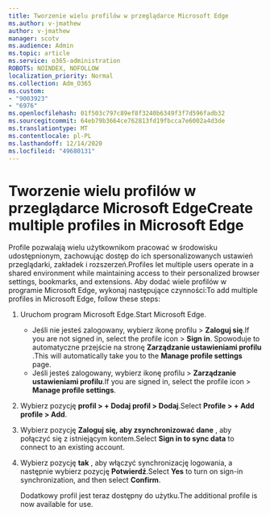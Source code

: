 ```yaml
---
title: Tworzenie wielu profilów w przeglądarce Microsoft Edge
ms.author: v-jmathew
author: v-jmathew
manager: scotv
ms.audience: Admin
ms.topic: article
ms.service: o365-administration
ROBOTS: NOINDEX, NOFOLLOW
localization_priority: Normal
ms.collection: Adm_O365
ms.custom:
- "9003923"
- "6976"
ms.openlocfilehash: 01f503c797c89ef8f3240b6349f3f7d596fadb32
ms.sourcegitcommit: 64eb79b3664ce762813fd19fbcca7e6002a4d3de
ms.translationtype: MT
ms.contentlocale: pl-PL
ms.lasthandoff: 12/14/2020
ms.locfileid: "49680131"
---
```

# <a name="create-multiple-profiles-in-microsoft-edge"></a><span data-ttu-id="2dd15-102">Tworzenie wielu profilów w przeglądarce Microsoft Edge</span><span class="sxs-lookup"><span data-stu-id="2dd15-102">Create multiple profiles in Microsoft Edge</span></span>

<span data-ttu-id="2dd15-103">Profile pozwalają wielu użytkownikom pracować w środowisku udostępnionym, zachowując dostęp do ich spersonalizowanych ustawień przeglądarki, zakładek i rozszerzeń.</span><span class="sxs-lookup"><span data-stu-id="2dd15-103">Profiles let multiple users operate in a shared environment while maintaining access to their personalized browser settings, bookmarks, and extensions.</span></span> <span data-ttu-id="2dd15-104">Aby dodać wiele profilów w programie Microsoft Edge, wykonaj następujące czynności:</span><span class="sxs-lookup"><span data-stu-id="2dd15-104">To add multiple profiles in Microsoft Edge, follow these steps:</span></span>

1. <span data-ttu-id="2dd15-105">Uruchom program Microsoft Edge.</span><span class="sxs-lookup"><span data-stu-id="2dd15-105">Start Microsoft Edge.</span></span>
    - <span data-ttu-id="2dd15-106">Jeśli nie jesteś zalogowany, wybierz ikonę profilu > **Zaloguj się**.</span><span class="sxs-lookup"><span data-stu-id="2dd15-106">If you are not signed in, select the profile icon > **Sign in**.</span></span> <span data-ttu-id="2dd15-107">Spowoduje to automatyczne przejście na stronę **Zarządzanie ustawieniami profilu** .</span><span class="sxs-lookup"><span data-stu-id="2dd15-107">This will automatically take you to the **Manage profile settings** page.</span></span>
    - <span data-ttu-id="2dd15-108">Jeśli jesteś zalogowany, wybierz ikonę profilu > **Zarządzanie ustawieniami profilu**.</span><span class="sxs-lookup"><span data-stu-id="2dd15-108">If you are signed in, select the profile icon > **Manage profile settings**.</span></span>
2. <span data-ttu-id="2dd15-109">Wybierz pozycję **profil > + Dodaj profil > Dodaj**.</span><span class="sxs-lookup"><span data-stu-id="2dd15-109">Select **Profile > + Add profile > Add**.</span></span>
3. <span data-ttu-id="2dd15-110">Wybierz pozycję **Zaloguj się, aby zsynchronizować dane** , aby połączyć się z istniejącym kontem.</span><span class="sxs-lookup"><span data-stu-id="2dd15-110">Select **Sign in to sync data** to connect to an existing account.</span></span>
4. <span data-ttu-id="2dd15-111">Wybierz pozycję **tak** , aby włączyć synchronizację logowania, a następnie wybierz pozycję **Potwierdź**.</span><span class="sxs-lookup"><span data-stu-id="2dd15-111">Select **Yes** to turn on sign-in synchronization, and then select **Confirm**.</span></span>

    <span data-ttu-id="2dd15-112">Dodatkowy profil jest teraz dostępny do użytku.</span><span class="sxs-lookup"><span data-stu-id="2dd15-112">The additional profile is now available for use.</span></span>
